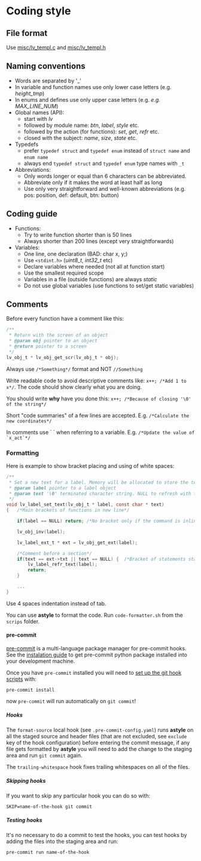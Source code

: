 # Coding style

## File format
Use [misc/lv_templ.c](https://github.com/lvgl/lvgl/blob/master/src/misc/lv_templ.c) and [misc/lv_templ.h](https://github.com/lvgl/lvgl/blob/master/src/misc/lv_templ.h)

## Naming conventions
* Words are separated by '_'
* In variable and function names use only lower case letters (e.g. *height_tmp*)
* In enums and defines use only upper case letters (e.g. *e.g. MAX_LINE_NUM*)
* Global names (API):
  * start with *lv*
  * followed by module name: *btn*, *label*, *style* etc.
  * followed by the action (for functions): *set*, *get*, *refr* etc.
  * closed with the subject: *name*, *size*, *state* etc.
* Typedefs
  * prefer `typedef struct` and `typedef enum` instead of  `struct name` and `enum name`
  * always end `typedef struct` and `typedef enum` type names with `_t`
* Abbreviations:
  * Only words longer or equal than 6 characters can be abbreviated.
  * Abbreviate only if it makes the word at least half as long
  * Use only very straightforward and well-known abbreviations (e.g. pos: position, def: default, btn: button)

## Coding guide
* Functions:
  * Try to write function shorter than is 50 lines
  * Always shorter than 200 lines (except very straightforwards)
* Variables:
  * One line, one declaration (BAD: char x, y;)
  * Use `<stdint.h>` (*uint8_t*, *int32_t* etc)
  * Declare variables where needed (not all at function start)
  * Use the smallest required scope
  * Variables in a file (outside functions) are always *static*
  * Do not use global variables (use functions to set/get static variables)

## Comments
Before every function have a comment like this:

```c
/**
 * Return with the screen of an object
 * @param obj pointer to an object
 * @return pointer to a screen
 */
lv_obj_t * lv_obj_get_scr(lv_obj_t * obj);
```

Always use `/*Something*/` format and NOT `//Something`

Write readable code to avoid descriptive comments like:
`x++; /*Add 1 to x*/`.
The code should show clearly what you are doing.

You should write **why** have you done this:
`x++; /*Because of closing '\0' of the string*/`

Short "code summaries" of a few lines are accepted. E.g. `/*Calculate the new coordinates*/`

In comments use \` \` when referring to a variable. E.g. ``/*Update the value of `x_act`*/``

### Formatting
Here is example to show bracket placing and using of white spaces:
```c
/**
 * Set a new text for a label. Memory will be allocated to store the text by the label.
 * @param label pointer to a label object
 * @param text '\0' terminated character string. NULL to refresh with the current text.
 */
void lv_label_set_text(lv_obj_t * label, const char * text)
{   /*Main brackets of functions in new line*/

    if(label == NULL) return; /*No bracket only if the command is inline with the if statement*/

    lv_obj_inv(label);

    lv_label_ext_t * ext = lv_obj_get_ext(label);

    /*Comment before a section*/
    if(text == ext->txt || text == NULL) {  /*Bracket of statements start inline*/
        lv_label_refr_text(label);
        return;
    }

    ...
}
```

Use 4 spaces indentation instead of tab.

You can use **astyle** to format the code. Run `code-formatter.sh` from the `scrips` folder.

#### pre-commit

[pre-commit](https://pre-commit.com/) is a multi-language package manager for pre-commit hooks.
See the [instalation guide](https://pre-commit.com/#installation) to get pre-commit python package
installed into your development machine.

Once you have `pre-commit` installed you will need to [set up the git hook scripts](https://pre-commit.com/#3-install-the-git-hook-scripts) with:
```console
pre-commit install
```

now `pre-commit` will run automatically on `git commit`!

##### Hooks

The `format-source` local hook (see `.pre-commit-config.yaml`) runs **astyle** on all the staged source and header
files (that are not excluded, see `exclude` key of the hook configuration) before entering the commit message,
if any file gets formatted by **astyle** you will need to add the change to the staging area and run `git commit` again.

The `trailing-whitespace` hook fixes trailing whitespaces on all of the files.

##### Skipping hooks

If you want to skip any particular hook you can do so with:
```console
SKIP=name-of-the-hook git commit
```

##### Testing hooks

It's no necessary to do a commit to test the hooks, you can test hooks by adding the files into the staging area and run:
```console
pre-commit run name-of-the-hook
```